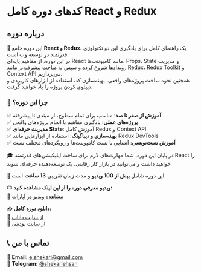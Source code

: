 # کدهای دوره کامل React و Redux
## درباره دوره
🚀 این دوره جامع **React و Redux**، یک راهنمای کامل برای یادگیری این دو تکنولوژی قدرتمند در توسعه وب است.  
در این دوره، از مفاهیم پایه‌ای React مانند کامپوننت‌ها، Props، State و مدیریت رویدادها شروع کرده و سپس به مباحث پیشرفته‌تر مانند Redux، Redux Toolkit و Context API می‌پردازیم.  
همچنین نحوه ساخت پروژه‌های واقعی، بهینه‌سازی کد، استفاده از ابزارهای کاربردی و دیپلوی کردن پروژه را یاد خواهید گرفت.

### 🎯 چرا این دوره؟
✅ **آموزش از صفر تا صد**: مناسب برای تمام سطوح، از مبتدی تا پیشرفته  
✅ **پروژه‌های عملی**: یادگیری مفاهیم با انجام پروژه‌های واقعی  
✅ **مدیریت حرفه‌ای State**: آموزش کامل Redux و Context API  
✅ **بهینه‌سازی و دیباگینگ**: استفاده از ابزارهایی مانند Redux DevTools  
✅ **آموزش تست‌نویسی**: آشنایی با تست کامپوننت‌ها و رویکردهای مختلف تست  

🎓 در پایان این دوره، شما مهارت‌های لازم برای ساخت اپلیکیشن‌های قدرتمند React را خواهید داشت و می‌توانید در بازار کار رقابتی، یک توسعه‌دهنده حرفه‌ای شوید 

📌 این دوره شامل **بیش از 100 ویدیو** و مدت زمان تقریبی **13 ساعت** است.  

📺 **ویدیو معرفی دوره را از این لینک مشاهده کنید:**  
🔗 [مشاهده ویدیو در آپارات](https://www.aparat.com/v/ackoe80)  

📥 **دانلود دوره کامل:**  
🔗 [از سایت داناپ](https://danup.ir/courses/react-and-redux-complete-course)  
🔗 [از سایت یودمی](https://www.udemy.com/course/complete-react-redux-course)  

## 📞 تماس با من
📧 **Email:** e.shekari@gmail.com  
📱 **Telegram:** [@shekariehsan](https://t.me/shekariehsan)  
